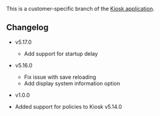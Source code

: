 This is a customer-specific branch of the [Kiosk application](https://github.com/matt-cook/kiosk).

## Changelog

- v5.17.0
  - Add support for startup delay

- v5.16.0
  - Fix issue with save reloading
  - Add display system information option

-  v1.0.0
  - Added support for policies to Kiosk v5.14.0